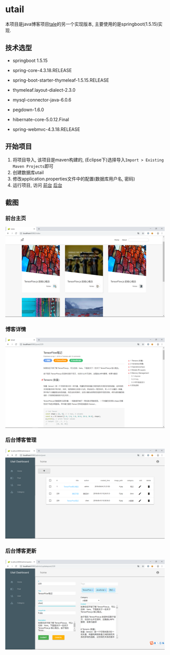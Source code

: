 # utail

本项目是java博客项目[tale](https://github.com/otale/tale)的另一个实现版本, 主要使用的是springboot(1.5.15)实现. 

## 技术选型

- springboot 1.5.15

- spring-core-4.3.18.RELEASE

- spring-boot-starter-thymeleaf-1.5.15.RELEASE

- thymeleaf.layout-dialect-2.3.0
- mysql-connector-java-6.0.6

- pegdown-1.6.0

- hibernate-core-5.0.12.Final

- spring-webmvc-4.3.18.RELEASE


## 开始项目

1. 将项目导入, 该项目是maven构建的, (Eclipse下)选择导入`Import > Existing Maven Projects`即可 
2. 创建数据库utail
3. 修改application.properties文件中的配置(数据库用户名, 密码)
4. 运行项目, 访问
  [前台](localhost:8080)
  [后台](localhost:8080/admin)

## 截图
### 前台主页
![index](snapshot/index.png)
### 博客详情
![detail](snapshot/detail.png)
### 后台博客管理
![admin-post](snapshot/admin-post.png)
### 后台博客更新
![admin-post-update](snapshot/admin-post-update.png)
